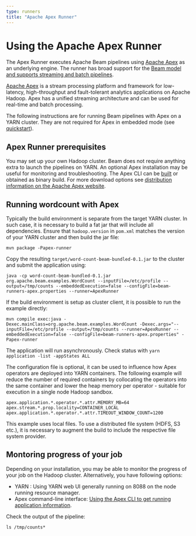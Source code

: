 ```yaml
---
type: runners
title: "Apache Apex Runner"
---
```

<!--
Licensed under the Apache License, Version 2.0 (the "License");
you may not use this file except in compliance with the License.
You may obtain a copy of the License at

http://www.apache.org/licenses/LICENSE-2.0

Unless required by applicable law or agreed to in writing, software
distributed under the License is distributed on an "AS IS" BASIS,
WITHOUT WARRANTIES OR CONDITIONS OF ANY KIND, either express or implied.
See the License for the specific language governing permissions and
limitations under the License.
-->
# Using the Apache Apex Runner

The Apex Runner executes Apache Beam pipelines using [Apache Apex](http://apex.apache.org/) as an underlying engine. The runner has broad support for the [Beam model and supports streaming and batch pipelines](/documentation/runners/capability-matrix/).

[Apache Apex](http://apex.apache.org/) is a stream processing platform and framework for low-latency, high-throughput and fault-tolerant analytics applications on Apache Hadoop. Apex has a unified streaming architecture and can be used for real-time and batch processing.

The following instructions are for running Beam pipelines with Apex on a YARN cluster.
They are not required for Apex in embedded mode (see [quickstart](/get-started/quickstart-java/)).

## Apex Runner prerequisites

You may set up your own Hadoop cluster. Beam does not require anything extra to launch the pipelines on YARN.
An optional Apex installation may be useful for monitoring and troubleshooting.
The Apex CLI can be [built](http://apex.apache.org/docs/apex/apex_development_setup/) or
obtained as binary build.
For more download options see [distribution information on the Apache Apex website](http://apex.apache.org/downloads.html).

## Running wordcount with Apex

Typically the build environment is separate from the target YARN cluster. In such case, it is necessary to build a fat jar that will include all dependencies. Ensure that `hadoop.version` in `pom.xml` matches the version of your YARN cluster and then build the jar file:
```
mvn package -Papex-runner
```

Copy the resulting `target/word-count-beam-bundled-0.1.jar` to the cluster and submit the application using:
```
java -cp word-count-beam-bundled-0.1.jar org.apache.beam.examples.WordCount --inputFile=/etc/profile --output=/tmp/counts --embeddedExecution=false --configFile=beam-runners-apex.properties --runner=ApexRunner
```

If the build environment is setup as cluster client, it is possible to run the example directly:
```
mvn compile exec:java -Dexec.mainClass=org.apache.beam.examples.WordCount -Dexec.args="--inputFile=/etc/profile --output=/tmp/counts --runner=ApexRunner --embeddedExecution=false --configFile=beam-runners-apex.properties" -Papex-runner
```

The application will run asynchronously. Check status with `yarn application -list -appStates ALL`

The configuration file is optional, it can be used to influence how Apex operators are deployed into YARN containers.
The following example will reduce the number of required containers by collocating the operators into the same container
and lower the heap memory per operator - suitable for execution in a single node Hadoop sandbox.

```
apex.application.*.operator.*.attr.MEMORY_MB=64
apex.stream.*.prop.locality=CONTAINER_LOCAL
apex.application.*.operator.*.attr.TIMEOUT_WINDOW_COUNT=1200
```

This example uses local files. To use a distributed file system (HDFS, S3 etc.),
it is necessary to augment the build to include the respective file system provider.

## Montoring progress of your job

Depending on your installation, you may be able to monitor the progress of your job on the Hadoop cluster. Alternatively, you have following options:

* YARN : Using YARN web UI generally running on 8088 on the node running resource manager.
* Apex command-line interface: [Using the Apex CLI to get running application information](http://apex.apache.org/docs/apex/apex_cli/#apex-cli-commands).

Check the output of the pipeline:
```
ls /tmp/counts*
```
